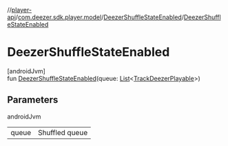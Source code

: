 //[player-api](../../../index.md)/[com.deezer.sdk.player.model](../index.md)/[DeezerShuffleStateEnabled](index.md)/[DeezerShuffleStateEnabled](-deezer-shuffle-state-enabled.md)

# DeezerShuffleStateEnabled

[androidJvm]\
fun [DeezerShuffleStateEnabled](-deezer-shuffle-state-enabled.md)(queue: [List](https://kotlinlang.org/api/latest/jvm/stdlib/kotlin.collections/-list/index.html)&lt;[TrackDeezerPlayable](../-track-deezer-playable/index.md)&gt;)

## Parameters

androidJvm

| | |
|---|---|
| queue | Shuffled queue |
